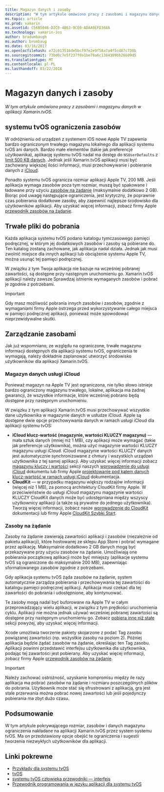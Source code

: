 ```yaml
---
title: Magazyn danych i zasoby
description: "W tym artykule omówiono pracy z zasobami i magazynu danych w aplikacji Xamarin.tvOS."
ms.topic: article
ms.prod: xamarin
ms.assetid: C56B5046-D2C0-4B63-9CE0-ADAA0EFD368A
ms.technology: xamarin-ios
author: bradumbaugh
ms.author: brumbaug
ms.date: 03/16/2017
ms.openlocfilehash: e72c013516de5bcf97e2e9f58a7a4f5cd87c730b
ms.sourcegitcommit: 73bd0c7e5f237f0a1be70a6c1384309bb26609d5
ms.translationtype: MT
ms.contentlocale: pl-PL
ms.lasthandoff: 03/22/2018
---
```

# <a name="resources-and-data-storage"></a>Magazyn danych i zasoby

_W tym artykule omówiono pracy z zasobami i magazynu danych w aplikacji Xamarin.tvOS._

<a name="tvOS-Resource-Limitations" />

## <a name="tvos-resource-limitations"></a>systemu tvOS ograniczenia zasobów

W odróżnieniu od urządzeń z systemem iOS nowe Apple TV zapewnia bardzo ograniczonym trwałego magazynu lokalnego dla aplikacji systemu tvOS ani danych. Bardzo małe elementów (takie jak preferencje użytkownika), aplikację systemu tvOS nadal ma dostęp do `NSUserDefaults` z [limit 500 KB danych](https://forums.developer.apple.com/message/50696#50696). Jednak jeśli Xamarin.tvOS aplikacji musi być zachowany większej ilości informacji, musi przechowywanie i pobieranie danych z [iCloud](#iCloud-Data-Storage).

Ponadto systemu tvOS ogranicza rozmiar aplikacji Apple TV, 200 MB. Jeśli aplikacja wymaga zasobów poza tym rozmiar, muszą być spakowane i ładowane przy użyciu [zasobów na żądanie](#On-Demand-Resources) (maksymalnie dodatkowo 2 GB). Biorąc pod uwagę następujące ograniczenia, jest krytyczny, że poprawnie czas pobierania dodatkowe zasoby, aby zapewnić najlepsze środowisko dla użytkowników aplikacji. Aby uzyskać więcej informacji, zobacz firmy Apple [przewodnik zasobów na żądanie](https://developer.apple.com/library/prerelease/tvos/documentation/FileManagement/Conceptual/On_Demand_Resources_Guide/index.html#//apple_ref/doc/uid/TP40015083).

<a name="Non-Persistent-Downloads" />

## <a name="non-persistent-downloads"></a>Trwałe pliki do pobrania

Każda aplikacja systemu tvOS podano katalogu tymczasowego pamięci podręcznej, w którym jej dodatkowych zasobów i zasoby są pobierane do. Ten katalog zostaną zachowane, jak aplikacja nadal działa. Jednak jak musi zwolnić miejsce dla innych aplikacji lub obciążenie systemu Apple TV, można usunąć tej pamięci podręcznej.

W związku z tym Twoja aplikacja nie bazuje na wcześniej pobranej zawartości, są dostępne przy następnym uruchomieniu go. Xamarin.tvOS aplikacji należy zawsze Sprawdzaj istnienie wymaganych zasobów i pobrać je zgodnie z potrzebami.

> [!IMPORTANT]
> Gdy masz możliwość pobrania innych zasobów i zasobów, zgodnie z wymaganiami firmy Apple ostrzega przed wykorzystywanie całego miejsca w pamięci podręcznej aplikacji, ponieważ może spowodować nieprzewidywalne skutki.




<a name="Managing-Resources" />

## <a name="managing-resources"></a>Zarządzanie zasobami

Jak już wspomniano, ze względu na ograniczone, trwałe magazynu informacji dostępnych dla aplikacji systemu tvOS, ograniczenia te wymagają, należy dokładnie zaplanować utworzyć środowisko użytkowników dla aplikacji Xamarin.tvOS.

<a name="iCloud-Data-Storage" />

### <a name="icloud-data-storage"></a>Magazyn danych usługi iCloud

Ponieważ magazyn na Apple TV jest ograniczona, nie tylko słowo istnieje bardzo ograniczony magazynu trwałego, lokalne, aplikacja ma żadnej gwarancji, że wszystkie informacje, które wcześniej pobrano będą dostępne przy następnym uruchomieniu.

W związku z tym aplikacji Xamarin.tvOS musi przechowywać wszystkie dane użytkownika w magazynie danych w usłudze iCloud. Apple są dostępne dwie opcje przechowywania danych w ramach usługi iCloud dla aplikacji systemu tvOS:

- **iCloud klucz-wartość (magazynie, wartości KLUCZY magazynu)** — mała sztuk danych (mniej niż 1 MB), czy aplikacji może wymagać (takie jak preferencje użytkownika), można użyć magazynie wartości KLUCZY magazynu usługi iCloud. iCloud magazynie wartości KLUCZY danych jest automatycznie synchronizowane z chmury i wszystkich urządzeń użytkownika z tej samej aplikacji. Aby uzyskać więcej informacji zobacz [magazynu kluczy i wartości](~/ios/data-cloud/introduction-to-icloud.md) sekcji naszych [wprowadzenie do usługi iCloud](~/ios/data-cloud/introduction-to-icloud.md) dokumentu lub firmy Apple [projektowanie pod kątem danych klucz-wartość w ramach usługi iCloud](https://developer.apple.com/library/prerelease/tvos/documentation/General/Conceptual/iCloudDesignGuide/Chapters/DesigningForKey-ValueDataIniCloud.html#//apple_ref/doc/uid/TP40012094-CH7) dokumentacja.
- **CloudKit** — w przypadku magazynu większy rodzajów informacji (więcej niż 1 MB), za pomocą architektury CloudKit firmy Apple. W przeciwieństwie do usługi iCloud magazynu magazynie wartości KLUCZY CloudKit danych może być udostępniana między wszyscy użytkownicy aplikacji (a także są prywatne do jednego użytkownika). Tworzą więcej informacji, zobacz nasze [wprowadzenie do CloudKit](~/ios/data-cloud/intro-to-cloudkit.md) dokumentacji lub firmy Apple [CloudKit Szybki Start](https://developer.apple.com/library/prerelease/tvos/documentation/DataManagement/Conceptual/CloudKitQuickStart/Introduction/Introduction.html#//apple_ref/doc/uid/TP40014987).

<a name="On-Demand-Resources" />

### <a name="on-demand-resources"></a>Zasoby na żądanie

Zasoby na żądanie zawierają zawartości aplikacji i zasobów (niezależnie od pakietu aplikacji), które hostowanej ze sklepu App Store i pobrać wymagane przez aplikację. Maksymalnie dodatkowo 2 GB danych mogą być przekazywane przy użyciu zasobów na żądanie. Umożliwiają one pobierania początkową aplikacji może być mniejszy (aplikacje systemu tvOS są ograniczone do maksymalnie 200 MB), zapewniając sformatowanego zasobów zgodnie z potrzebami.

Gdy aplikacja systemu tvOS żąda zasobów na żądanie, system automatycznie zarządza pobierania i przechowywania tej zawartości do katalogu pamięci podręcznej aplikacji. Aplikacja musi czekać dla tej zawartości do pobrania i udostępnione, aby kontynuować.

Te zasoby mogą nadal być buforowane na Apple TV w całym przeprowadzający wielu aplikacji, w związku z tym prędkości uruchomienia cyklu. Aplikacji nie można jednak używać wcześniej pobranej zawartości są dostępne przy następnym uruchomieniu go. Zobacz [pobiera inne niż stałe](#Non-Persistent-Downloads) sekcji powyżej, aby uzyskać więcej informacji.

Xcode umożliwia tworzenie pakiety skojarzone z podać Tag zasobu powiązanej zawartości (np. wszystkie zasoby na poziom 2). Później aplikacja będzie żądać zasobów na żądanie, określając ten Tag zasobu. Aplikacji powinni przedstawić interfejsu użytkownika dla użytkownika, podając tej zawartości jest pobierany. Aby uzyskać więcej informacji, zobacz firmy Apple [przewodnik zasobów na żądanie](https://developer.apple.com/library/prerelease/tvos/documentation/FileManagement/Conceptual/On_Demand_Resources_Guide/index.html#//apple_ref/doc/uid/TP40015083).

> [!IMPORTANT]
> Należy zachować ostrożność, uzyskanie kompromisu między ile razy aplikacja ma pobrać zasobów na żądanie i rozmiaru poszczególnych plików do pobrania. Użytkownik może stać się sfrustrowani z aplikacją, gra jest stale przerwania można pobrać nowej zawartości lub jeśli pojedynczy pobierania ma zbyt dużo czasu.




<a name="Summary" />

## <a name="summary"></a>Podsumowanie

W tym artykule pokrywającego rozmiar, zasobów i danych magazynu ograniczenia nakładane na aplikacji Xamarin.tvOS przez system systemu tvOS. Ma on przedstawiony opcje obejść te ograniczenia i sugestii tworzenia niezwykłych użytkowników dla aplikacji.



## <a name="related-links"></a>Linki pokrewne

- [Przykłady dla systemu tvOS](https://developer.xamarin.com/samples/tvos/all/)
- [tvOS](https://developer.apple.com/tvos/)
- [systemu tvOS człowieka przewodniki — interfejs](https://developer.apple.com/tvos/human-interface-guidelines/)
- [Przewodnik programowania w języku aplikacji dla systemu tvOS](https://developer.apple.com/library/prerelease/tvos/documentation/General/Conceptual/AppleTV_PG/)
